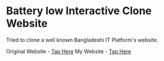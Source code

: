 # Battery low Interactive Clone Website

Tried to clone a well known Bangladeshi IT Platform's website.


Original Website - [Tap Here](batterylowinteractive.com)
My Website - [Tap Here](https://batterylowinteractiveclone.netlify.app/)
